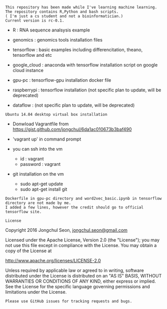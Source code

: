 ```
This repository has been made while I've learning machine learning. 
The repository contains R,Python and bash scripts. 
( I'm just a cs student and not a bioinformatician.)
Current version is rc-0.1.
```

  - R : RNA sequence analsysis example 
  
  - genomics : genomics tools installation files
  
  - tensorflow : basic examples including differencitation, theano, tensorflow and etc
  
  - google_cloud : anaconda with tensorflow installation script on google cloud instance 
  
  - gpu-pc : tensorflow-gpu installation docker file
  
  - raspberrypi : tensorflow installation (not specific plan to update, will be deprecated)
  
  - dataflow : (not specific plan to update, will be deprecated)
  
```
Ubuntu 14.04 desktop virtual box installation
```

- Donwload Vagrantfile from https://gist.github.com/jongchul/6da1ac010673b3baf490 
   
- 'vagrant up' in command prompt  

- you can ssh into the vm 
  - id : vagrant 
  - password : vagrant  

- git installation on the vm 
    - sudo apt-get update
    - sudo apt-get install git
 
```
Dockerfile in gpu-pc directory and word2vec_basic.ipynb in tensorflow directory are not made by me. 
I added a few lines, however the credit should go to official tensorflow site.
```

```
License
```

Copyright 2016 Jongchul Seon, jongchul.seon@gmail.com

Licensed under the Apache License, Version 2.0 (the "License"); you may not use this file except in compliance with the License. You may obtain a copy of the License at

http://www.apache.org/licenses/LICENSE-2.0

Unless required by applicable law or agreed to in writing, software distributed under the License is distributed on an "AS IS" BASIS, WITHOUT WARRANTIES OR CONDITIONS OF ANY KIND, either express or implied. See the License for the specific language governing permissions and limitations under the License.


```
Please use GitHub issues for tracking requests and bugs.
```
